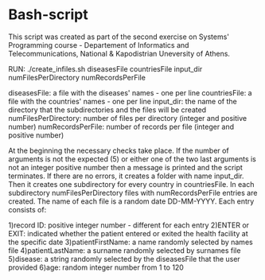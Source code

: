 # Bash-script

This script was created as part of the second exercise on Systems' Programming course - Departement of Informatics and Telecommunications, National & Kapodistrian Uneversity of Athens.

RUN:
./create_infiles.sh  diseasesFile  countriesFile  input_dir  numFilesPerDirectory numRecordsPerFile

diseasesFile: a file with the diseases' names - one per line
countriesFile: a file with the countries' names - one per line
input_dir: the name of the directory that the subdirectories and the files will be created
numFilesPerDirectory: number of files per directory (integer and positive number)
numRecordsPerFile: number of records per file (integer and positive number)

At the beginning the necessary checks take place. If the number of arguments is not the expected (5) or either one of the two last arguments is not an integer positive number then a message is printed and the script terminates. If there are no errors, it creates a folder with name input_dir. Then it creates one subdirectory for every country in countriesFile. In each subdirectory numFilesPerDirectory files with numRecordsPerFile entries are created. The name of each file is a random date DD-MM-YYYY. Each entry consists of:

1)record ID: positive integer number - different for each entry
2)ENTER or EXIT: indicated whether the patient entered or exited the health facility at the specific date
3)patientFirstName: a name randomly selected by names file
4)patientLastName: a surname randomly selected by surnames file
5)disease: a string randomly selected by the diseasesFile that the user provided
6)age: random integer number from 1 to 120
